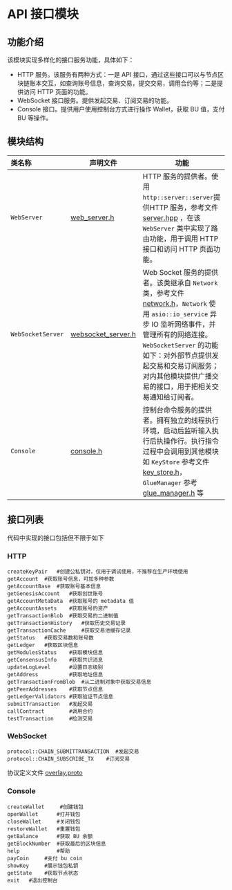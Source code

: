 # API 接口模块

## 功能介绍
该模块实现多样化的接口服务功能，具体如下：
- HTTP 服务。该服务有两种方式：一是 API 接口，通过这些接口可以与节点区块链账本交互，如查询账号信息，查询交易，提交交易，调用合约等；二是提供访问 HTTP 页面的功能。
- WebSocket 接口服务。提供发起交易、订阅交易的功能。
- Console 接口。提供用户使用控制台方式进行操作 Wallet，获取 BU 值，支付 BU 等操作。

## 模块结构

类名称 | 声明文件 | 功能
|:--- | --- | ---
| `WebServer` | [web_server.h](./web_server.h) | HTTP 服务的提供者。使用 `http::server::server`提供HTTP 服务，参考文件[server.hpp](../3rd/http/server.hpp) ，在该 `WebServer` 类中实现了路由功能，用于调用 HTTP 接口和访问 HTTP 页面功能。
| `WebSocketServer` | [websocket_server.h](./websocket_server.h) | Web Socket 服务的提供者。该类继承自 `Network` 类，参考文件 [network.h](../common/network.h)，`Network` 使用 `asio::io_service` 异步 IO 监听网络事件，并管理所有的网络连接。`WebSocketServer` 的功能如下：对外部节点提供发起交易和交易订阅服务；对内其他模块提供广播交易的接口，用于把相关交易通知给订阅者。
| `Console` | [console.h](./console.h) | 控制台命令服务的提供者。拥有独立的线程执行环境，启动后监听输入执行后执操作行。执行指令过程中会调用到其他模块如 `KeyStore` 参考文件 [key_store.h](../common/key_store.h)，`GlueManager` 参考 [glue_manager.h](../glue/glue_manager.h) 等

## 接口列表

代码中实现的接口包括但不限于如下
### HTTP
```
createKeyPair   #创建公私钥对，仅用于调试使用，不推荐在生产环境使用
getAccount  #获取账号信息，可加多种参数
getAccountBase  #获取账号基本信息
getGenesisAccount   #获取创世账号
getAccountMetaData  #获取账号的 metadata 值
getAccountAssets    #获取账号的资产
getTransactionBlob  #获取交易的二进制值
getTransactionHistory   #获取历史交易记录
getTransactionCache     #获取交易池缓存记录
getStatus   #获取交易数和账号数
getLedger   #获取区块信息
getModulesStatus    #获取模块信息
getConsensusInfo    #获取共识消息
updateLogLevel      #设置日志级别
getAddress          #获取地址信息
getTransactionFromBlob  #从二进制对象中获取交易信息
getPeerAddresses    #获取节点信息
getLedgerValidators #获取验证节点信息
submitTransaction   #发起交易
callContract        #调用合约
testTransaction     #检测交易
```
### WebSocket
```
protocol::CHAIN_SUBMITTRANSACTION  #发起交易
protocol::CHAIN_SUBSCRIBE_TX    #订阅交易
```
协议定义文件 [overlay.proto](../proto/overlay.proto)

### Console
```
createWallet     #创建钱包
openWallet      #打开钱包
closeWallet     #关闭钱包
restoreWallet   #重置钱包
getBalance      #获取 BU 余额
getBlockNumber  #获取最后的区块信息
help            #帮助
payCoin     #支付 bu coin
showKey     #展示钱包私钥
getState    #获取节点状态
exit   #退出控制台
```

